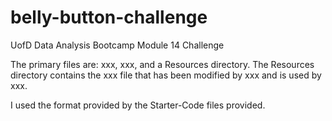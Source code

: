 # belly-button-challenge
UofD Data Analysis Bootcamp Module 14 Challenge

The primary files are: xxx, xxx, and a Resources directory. The Resources directory contains the xxx file that has been modified by xxx and is used by xxx.

I used the format provided by the Starter-Code files provided.
